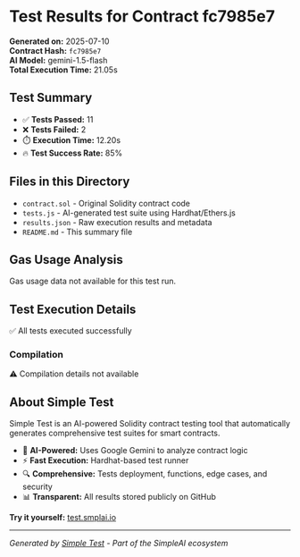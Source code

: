 # Test Results for Contract fc7985e7

**Generated on:** 2025-07-10  
**Contract Hash:** `fc7985e7`  
**AI Model:** gemini-1.5-flash  
**Total Execution Time:** 21.05s

## Test Summary

- ✅ **Tests Passed:** 11
- ❌ **Tests Failed:** 2
- ⏱️ **Execution Time:** 12.20s
- 🔥 **Test Success Rate:** 85%

## Files in this Directory

- `contract.sol` - Original Solidity contract code
- `tests.js` - AI-generated test suite using Hardhat/Ethers.js
- `results.json` - Raw execution results and metadata
- `README.md` - This summary file

## Gas Usage Analysis

Gas usage data not available for this test run.

## Test Execution Details

✅ All tests executed successfully

### Compilation
⚠️ Compilation details not available

## About Simple Test

Simple Test is an AI-powered Solidity contract testing tool that automatically generates comprehensive test suites for smart contracts.

- 🤖 **AI-Powered:** Uses Google Gemini to analyze contract logic
- ⚡ **Fast Execution:** Hardhat-based test runner
- 🔍 **Comprehensive:** Tests deployment, functions, edge cases, and security
- 📊 **Transparent:** All results stored publicly on GitHub

**Try it yourself:** [test.smplai.io](https://test.smplai.io)

---

*Generated by [Simple Test](https://test.smplai.io) - Part of the SimpleAI ecosystem*
